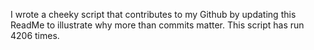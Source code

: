 I wrote a cheeky script that contributes to my Github by updating this ReadMe to illustrate why more than commits matter. This script has run 4206 times.